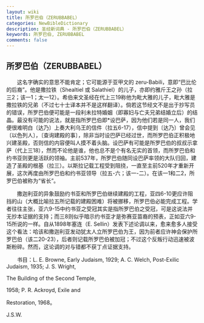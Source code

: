 ```yaml
---
layout: wiki
title: 所罗巴伯（ZERUBBABEL）
categories: NewBibleDictionary
description: 圣经新词典 - 所罗巴伯（ZERUBBABEL）
keywords: 所罗巴伯, ZERUBBABEL
comments: false
---
```


## 所罗巴伯（ZERUBBABEL）

　　这名字确实的意思不能肯定；它可能源于亚甲文的 zeru-Babili，意即“巴比伦的后裔”。他是撒拉铁（Shealtiel 或 Salathiel）的儿子，亦即约雅斤王之孙（拉三2；该一1；太一12）。希伯来文圣经在代上三19称他为毗大雅的儿子，毗大雅是撒拉铁的兄弟（不过七十士译本并不是这样翻译）。倘若这节经文不是出于抄写员的错误，所罗巴伯便可能是一段利未拉特婚姻（即寡妇与亡夫兄弟结婚立后）的结晶。最没有可能的说法，就是指所罗巴伯即*设巴萨，因为他们若是同一人，我们便很难明白〔达乃〕上奏大利乌王的信件（拉五6-17），信中提到〔达乃〕曾会见〔以色列人〕，〔查询建殿的事〕，除非当时设巴萨已经过世，而所罗巴伯正积极地兴建圣殿，否则信的内容便叫人摸不着头脑。设巴萨有可能是所罗巴伯的叔叔示拿萨（代上三18），然而不论他是谁，他也总不是个有名无实的首领，而所罗巴伯和约书亚则更是活跃的领袖。主前537年，所罗巴伯随同设巴萨率领的大队归回，建造了圣殿的根基（拉三）。以斯拉记载工程受到阻挠，一直至主前520年才重新开展，这次再度由所罗巴伯和约书亚领导（拉五-六；该一-二）。在该一1和二2，所罗巴伯被称为“省长”。

　　撒迦利亚的异象鼓励约书亚和所罗巴伯继续建殿的工程，亚四6-10更应许阻挡的山（大概比喻拉五所记载的建殿困难）将被挪移，所罗巴伯必能完成工程。学者往往主张，亚六9-15中约书亚之受冠其实是指所罗巴伯之受冠，可是这说法并无抄本证据的支持；而三8则似乎暗示约书亚才是弥赛亚苗裔的预表，正如亚六9-15所说的一样。自从1898年塞连（E. Sellin）发表下述论调以来，愈来愈多人接受这个看法：哈该和撒迦利亚发动犹太人立所罗巴伯为王，因为前者应许神会保护所罗巴伯（该二20-23），后者则记载所罗巴伯被加冠；不过这个反叛行动迅速被波斯粉碎。然而，这论调的对与错都不获丁点证据支持。

　　书目：L. E. Browne, Early Judaism, 1929; A. C. Welch, Post-Exilic Judaism, 1935; J. S. Wright,

The Building of the Second Temple,

1958; P. R. Ackroyd, Exile and

Restoration, 1968。

J.S.W.








